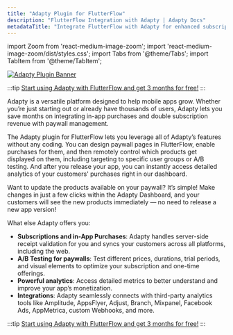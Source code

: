 ```yaml
---
title: "Adapty Plugin for FlutterFlow"
description: "FlutterFlow Integration with Adapty | Adapty Docs"
metadataTitle: "Integrate FlutterFlow with Adapty for enhanced subscription management."
---
```


import Zoom from 'react-medium-image-zoom';
import 'react-medium-image-zoom/dist/styles.css';
import Tabs from '@theme/Tabs';
import TabItem from '@theme/TabItem'; 

  <a href="https://app.adapty.io/flutterflow-offer/">
    <img
      src={require('./img/adapty-plugin-banner.webp').default}
      alt="Adapty Plugin Banner"
      style={{
        border: '1px solid #727272', // border width and color
        width: '700px', // image width
        display: 'block', // for alignment
        margin: '0 auto', // center alignment
      }}
    />
  </a>

:::tip
[Start using Adapty with FlutterFlow and get 3 months for free!](https://app.adapty.io/flutterflow-offer/.)
:::

Adapty is a versatile platform designed to help mobile apps grow. Whether you’re just starting out or already have thousands of users, Adapty lets you save months on integrating in-app purchases and double subscription revenue with paywall management.

The Adapty plugin for FlutterFlow lets you leverage all of Adapty’s features without any coding. You can design paywall pages in FlutterFlow, enable purchases for them, and then remotely control which products get displayed on them, including targeting to specific user groups or A/B testing. And after you release your app, you can instantly access detailed analytics of your customers' purchases right in our dashboard.

Want to update the products available on your paywall? It’s simple! Make changes in just a few clicks within the Adapty Dashboard, and your customers will see the new products immediately — no need to release a new app version!

What else Adapty offers you:

- **Subscriptions and in-App Purchases**: Adapty handles server-side receipt validation for you and syncs your customers across all platforms, including the web.
- **A/B Testing for paywalls**: Test different prices, durations, trial periods, and visual elements to optimize your subscription and one-time offerings.
- **Powerful analytics**: Access detailed metrics to better understand and improve your app’s monetization.
- **Integrations**: Adapty seamlessly connects with third-party analytics tools like Amplitude, AppsFlyer, Adjust, Branch, Mixpanel, Facebook Ads, AppMetrica, custom Webhooks, and more.

:::tip
[Start using Adapty with FlutterFlow and get 3 months for free!](https://app.adapty.io/flutterflow-offer/.)
:::
